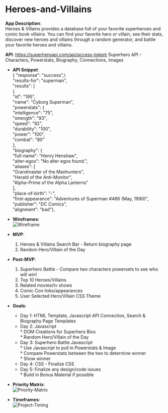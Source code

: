 # Heroes-and-Villains

**App Description**:  
Heroes & Villains provides a database full of your favorite superheroes and comic book villains.  You can find your favorite hero or villain, see their stats, discover new heroes and villains through a random generator, and battle your favorite heroes and villains.

 **API**: https://superheroapi.com/api/access-token\
 Superhero API - Characters, Powerstats, Biography, Connections, Images

- **API Snippet**: \
{
    "response": "success",\    
    "results-for": "superman",\
    "results": [\
        {\
            "id": "195",\
            "name": "Cyborg Superman",\
            "powerstats": {\
                "intelligence": "75",\
                "strength": "93",\
                "speed": "92",\
                "durability": "100",\
                "power": "100",\
                "combat": "80"\
            },\
            "biography": {\
                "full-name": "Henry Henshaw",\
                "alter-egos": "No alter egos found.",\
                "aliases": [\
                    "Grandmaster of the Manhunters",\
                    "Herald of the Anti-Monitor",\
                    "Alpha-Prime of the Alpha Lanterns"\
                ],\
                "place-of-birth": "-",\
                "first-appearance": "Adventures of Superman #466 (May, 1990)",\
                "publisher": "DC Comics",\
                "alignment": "bad"},
   
- **Wireframes**:\
![Wireframe](https://res.cloudinary.com/decd84s0g/image/upload/v1604982880/Heroes%20and%20Villains/Heroes_and_Villains_Wireframe.png)


- **MVP**:  
    1. Heroes & Villains Search Bar - Return biography page
    2. Random Hero/Villain of the Day
    
- **Post-MVP**: 
    1. Superhero Battle - Compare two characters powersets to see who will win! 
    2. Top 10 Heroes/Villains
    3. Related movies/tv shows
    4. Comic Con links/appearances
    5. User Selected Hero/Villain CSS Theme
    
- **Goals**: 
    * Day 1: HTML Template, Javascript API Connection, Search & Biography Page Templates
    * Day 2: Javascript\
           * DOM Creations for Superhero Bios\
           * Random Hero/Villain of the Day
    * Day 3: Superhero Battle Javascript\
            * Use Javascript to pull in Powerstats & Image\
            * Compare Powerstats between the two to determine winner\
            * Show winner
    * Day 4: CSS - Finalize CSS
    * Day 5: Finalize any design/code issues\
            * Build in Bonus Material if possible
          
- **Priority Matrix**:\
![Priority-Matrix](https://res.cloudinary.com/decd84s0g/image/upload/v1604980970/Heroes%20and%20Villains/Heroes_Villains_Priority_Matrix.001.jpg)

- **Timeframes**:\
![Project-Timing](https://res.cloudinary.com/decd84s0g/image/upload/v1605629188/Heroes%20and%20Villains/Heroes_Villains_Project_Timing_Final.001.jpg) 